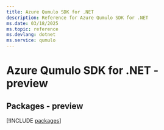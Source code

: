 ```yaml
---
title: Azure Qumulo SDK for .NET
description: Reference for Azure Qumulo SDK for .NET
ms.date: 03/18/2025
ms.topic: reference
ms.devlang: dotnet
ms.service: qumulo
---
```

# Azure Qumulo SDK for .NET - preview
## Packages - preview
[!INCLUDE [packages](qumulo-index.md)]